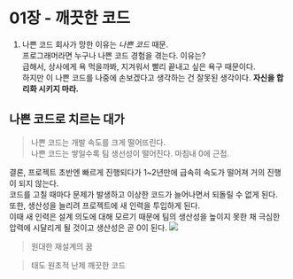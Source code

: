 # 01장 - 깨끗한 코드

1. 나쁜 코드
회사가 망한 이유는 *나쁜 코드* 때문. <br>
프로그래머라면 누구나 나쁜 코드 경험을 겪는다. 이유는?  <br>
급해서, 상사에게 욕 먹을까봐, 지겨워서 빨리 끝내고 싶은 욕구 때문이다. <br>
하지만 이 나쁜 코드를 나중에 손보겠다고 생각하는 건 잘못된 생각이다. **자신을 합리화 시키지 마라.**

## 나쁜 코드로 치르는 대가
>나쁜 코드는 개발 속도를 크게 떨어뜨린다. <br>
>나쁜 코드는 쌓일수록 팀 생선성이 떨어진다. 마침내 0에 근접.

결론, 프로젝트 초반엔 빠르게 진행되다가 1~2년만에 급속히 속도가 떨어져 거의 진행이 되지 않는다. <br>
코드를 고칠 때마다 문제가 발생하고 이상한 코드가 늘어나면서 되돌릴 수 없게 된다. <br>
또한, 생산성을 늘리려 프로젝트에 새 인력을 투입하게 된다. <br>
이때 새 인력은 설계 의도에 대해 모르기 때문에 팀의 생산성을 높이지 못한 채 극심한 압력에 시달리게 될 것이고 생산성은 곧 0이 된다.
<img src="./productivity vs time.jpg">

> 원대한 재설계의 꿈


> 태도
> 원초적 난제
> 깨끗한 코드
